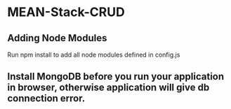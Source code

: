 # MEAN-Stack-CRUD
## Adding Node Modules
Run npm install to add all node modules defined in config.js

## Install MongoDB before you run your application in browser, otherwise application will give db connection error. 
